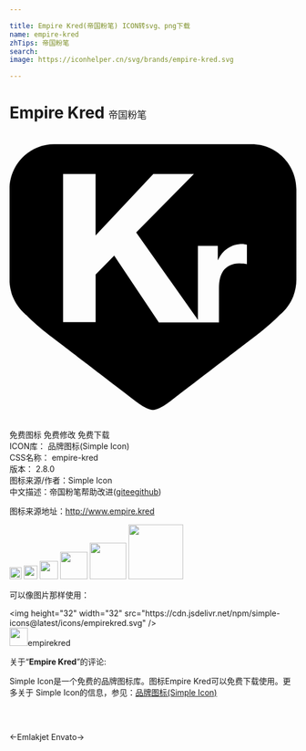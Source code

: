 ```yaml
---

title: Empire Kred(帝国粉笔) ICON转svg、png下载
name: empire-kred
zhTips: 帝国粉笔
search: 
image: https://iconhelper.cn/svg/brands/empire-kred.svg

---
```


# Empire Kred  <small style="font-size: 60%;font-weight: 100">帝国粉笔</small>

<div id="svg" class="svg-wrap">
<svg role="img" viewBox="0 0 24 24" xmlns="http://www.w3.org/2000/svg"><title>Empire Kred icon</title><path d="M23.996 4.685c0-2.08-1.674-3.774-3.727-3.774H3.72C1.665.91-.005 2.604-.005 4.69v7.536c0 .336.045.667.135.997.03.134.07.264.12.39.25.623.653 1.17 1.173 1.593.51.524 1.17 1.095 1.965 1.71l.105.074.435.33.52.397c1.19.912 3.205 2.453 6.165 4.71.483.366 1.038.676 1.383.676.343 0 .902-.31 1.383-.676 2.96-2.257 4.972-3.798 6.164-4.71l.972-.74h-.002l.11-.085c.798-.612 1.463-1.19 1.968-1.71.514-.418.908-.96 1.15-1.576.166-.44.252-.906.254-1.376v-7.15h-.003l.003-.003v-.39zm-4.14 6.242c-.093-.017-.188-.032-.283-.045-.105 0-.226-.015-.33-.015-.278-.006-.556.05-.81.164-.214.1-.4.248-.54.436-.135.196-.23.415-.286.646-.06.254-.09.524-.09.81v2.88H12.49L8.756 10.22 7.2 11.795v3.975H4.48V3.4h2.716V8.53l4.83-5.127h3.396l-4.83 4.885 5.166 7.293V9.402h1.662v1.182h.023c.084-.195.195-.38.33-.547.144-.168.3-.312.483-.43.18-.106.375-.21.58-.27.205-.06.42-.09.64-.09.114 0 .24.03.38.06v1.62z"/></svg>
</div>
<detail full-name='empire-kred'></detail>

<div class="detail-page">
<p>
<span><span class="badge-success badge">免费图标</span> <span class="badge-success badge">免费修改</span>  <span class="badge-success badge">免费下载</span> </span>
<br/>
<span>
ICON库：
<span class="badge-secondary badge">品牌图标(Simple Icon)</span> 
</span>
<br/>
<span>
CSS名称：
<span class="badge-secondary badge">empire-kred</span> 
</span>

<br/>
<span>
版本：
<span class="badge-secondary badge">2.8.0</span> 
</span>
<br/>
<span>图标来源/作者：<span class="badge-light badge">Simple Icon</span></span> 
<br/>
<span class="zh-detail">中文描述：<span class="badge-primary badge">帝国粉笔</span><span class="help-link"><span>帮助改进</span>(<a href="https://gitee.com/liuwave/icon-helper/edit/master/json/brands/empire-kred.json" target="_blank" rel="noopener noreferrer">gitee</a><a href="https://github.com/liuwave/icon-helper/edit/master/json/brands/empire-kred.json" target="_blank" rel="noopener noreferrer">github</a></span>)</span><br/>
</p>
</div><div class="description description alert alert-light"><p>图标来源地址：<a href="http://www.empire.kred" target="_blank" rel="noopener noreferrer">http://www.empire.kred</a></p></div>
<div class="alert alert-dark">
<img height="21" width="21" src="https://cdn.jsdelivr.net/npm/simple-icons@latest/icons/empirekred.svg" />
<img height="24" width="24" src="https://cdn.jsdelivr.net/npm/simple-icons@latest/icons/empirekred.svg" />
<img height="32" width="32" src="https://cdn.jsdelivr.net/npm/simple-icons@latest/icons/empirekred.svg" />
<img height="48" width="48" src="https://cdn.jsdelivr.net/npm/simple-icons@latest/icons/empirekred.svg" />
<img height="64" width="64" src="https://cdn.jsdelivr.net/npm/simple-icons@latest/icons/empirekred.svg" />
<img height="96" width="96" src="https://cdn.jsdelivr.net/npm/simple-icons@latest/icons/empirekred.svg" />

</div>
<div>
  <p>可以像图片那样使用：    
  </p>
  <div class="alert alert-primary" style="font-size: 14px">
    &lt;img height="32" width="32" src="https://cdn.jsdelivr.net/npm/simple-icons@latest/icons/empirekred.svg" /&gt;
    <copy-btn content='<img height="32" width="32" src="https://cdn.jsdelivr.net/npm/simple-icons@latest/icons/empirekred.svg" />'></copy-btn>
  </div>
  <div class="alert alert-secondary">
    <img height="32" width="32" src="https://cdn.jsdelivr.net/npm/simple-icons@latest/icons/empirekred.svg" />empirekred
    <copy-btn content="empirekred" btn-title="复制图标名称"></copy-btn>
  </div>
</div>
<div class="icon-detail__container">
<p>关于“<b>Empire Kred</b>”的评论:</p>
</div>
<Vssue title="关于“Empire Kred”的评论" />
<div><p>Simple Icon是一个免费的品牌图标库。图标Empire Kred可以免费下载使用。更多关于  Simple Icon的信息，参见：<a target="_blank" href="https://iconhelper.cn/brands.html">品牌图标(Simple Icon)</a>
</p></div>


<div style="padding:2rem 0 " class="page-nav"><p class="inner"><span class="prev">←<router-link to="/icon/emlakjet.html">Emlakjet</router-link></span> <span class="next"><router-link to="/icon/envato.html">Envato</router-link>→</span></p></div>
